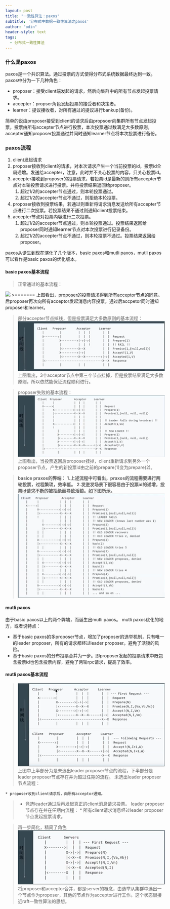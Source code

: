 ```yaml
---
layout: post
title: "一致性算法：paxos"
subtitle: '分布式中数据一致性算法之paxos'
author: "odin"
header-style: text
tags:
  - 分布式一致性算法
---
```


### 什么是paxos
paxos是一个共识算法。通过投票的方式使得分布式系统数据最终达到一致。
paxos中分为一下几种角色：

* proposer：接受client端发起的请求，然后向集群中的所有节点发起投票请求。
* accepter：propser角色发起投票的接受者和决策者。
* learner：提议接收者，对所有通过的提议进行bankup(备份)。

简单的说由proposer接受到client的请求后由propsoer向集群所有节点发起投票，投票由所有accepter节点进行投票，本次投票通过数满足大多数原则，accepter通知proposer投票通过并同时通知learner节点将本次投票进行备份。

### paxos流程

1. client发起请求
2. proposer接收到client的请求，对本次请求产生一个当前投票的id，投票id全局递增。发送给accepter，注意，此时并不关心投票的内容，只关心投票id。
3. accepter接收到proposer的投票请求，若投票id是最新的则所有accepter节点对本轮投票请求进行投票。并将投票结果返回给proposer。
    1. 超过1/2的accepter节点通过，则本轮投票通过。
    2. 超过1/2的accepter节点不通过，则拒绝本轮投票。
4. proposer接收到投票结果，若通过则重新将请求消息发送给所有accepter节点进行二次投票。若投票结果不通过则通知client投票结束。
5. accepter节点对投票内容进行二次投票。
    1. 超过1/2的accepter节点通过，则本轮投票通过。投票结果返回给proposer同时通知learner节点对本次投票进行记录备份。
    2. 超过1/2的accepter节点不通过，则本轮投票不通过。投票结果返回给proposer。

paxos从诞生到现在演化了几个版本，basic paxos和mutli paxos，mutli paxos可以看作是basic paxos的优化版本。

#### basic paxos基本流程
>正常通过的基本流程：
>
<img src="/in-post/post-paxos/base_paxos.jpg">
>=======
上图看出，proposer的投票请求得到所有acceptor节点的同意。后proposer再次向所有acceptor发起消息内容投票。通过后accpetor同时通知proposer和learner。

>部分accepter节点掉线，但是投票满足大多数原则的基本流程：
>![part_accepter_lost](./img/in-post/post-paxos/part_accepter_lost.png)
>上图看出，3个acceptor节点中第三个节点挂掉，但是投票结果满足大多数原则，所以依然能保证流程顺利进行。

>proposer失败的基本流程：
>![](./img/in-post/post-paxos/proposer_fail.png)
>上图看出，当投票返回后proposer挂掉，client重新请求到另外一个proposer节点，产生的新投票id由之前的prepare(1)变为prepare(2)。

>**basice praxos的弊端：**
>**1.上述流程中可看出，praxos的流程需要进行两轮投票，过程繁琐，效率低。**
>**2.发迸发场景下很容易由于投票id的递增，投票id请求不断的被拒绝而导致活锁。如下图所示。**
>![](./img/in-post/post-paxos/base_paxos_problem.png)

#### mutli paxos
由于basic paxos以上的两个弊端，而诞生出mutli paxos。
mutli paxos优化的地方，或者说特点：

* 基于basic paxos的多proposer节点，增加了proposer的选举机制，只有唯一的leader proposer，所有的请求都经过leader proposer。避免了活锁的风险。
* 基于basic paxos的分布投票合并为一步。即proposer发起的投票请求中既包含投票id也包含投票内容，避免了两轮rpc请求，提高了效率。

#### mutli paxos基本流程
>![](./img/in-post/post-paxos/mutil_paxos_process.png)
>上图中上半部分为是未选出leader proposer节点的流程，下半部分是leader proposer节点存在并为超过任期的流程。
>未选出leader proposer节点流程：

    * proposer收到client请求后，向所有acceptor通知。
>  * 竞选leader通过后再发起真正的client消息请求投票。
  leader proposer节点存在并在任期内流程：
    * 所有client请求消息经过leader proposer节点发起投票请求。

>再一步简化，精简了角色
>![](./img/in-post/post-paxos/mutil_paxos_new.png)
>将proposer和acceptor合并，都是server的概念，由选举从集群中选出一个节点作为proposer，其他的节点作为acceptor进行工作。这个状态很接近raft一致性算法的思想。
